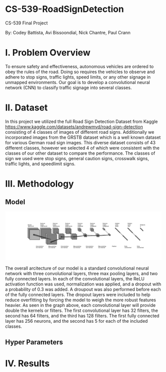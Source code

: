 # CS-539-RoadSignDetection
CS-539 Final Project

By: Codey Battista, Avi Bissoondial, Nick Chantre, Paul Crann

# I. Problem Overview
To ensure safety and effectiveness, autonomous vehicles are ordered to obey the rules of the road. Doing so requires the vehicles to observe and adhere to stop signs, traffic lights, speed limits, or any other signage in unmapped environments. Our goal is to develop a convolutional neural network (CNN) to classify traffic signage into several classes.

# II. Dataset

In this project we utilized the full Road Sign Detection Dataset from Kaggle https://www.kaggle.com/datasets/andrewmvd/road-sign-detection consisting of 4 classes of images of different road signs. Additionally we incorporated images from the GRSTB dataset which is a well known dataset for various German road sign images. This diverse dataset consists of 43 different classes, however we selected 4 of which were consistent with the classes of our other dataset to compare the performance. The classes of sign we used were stop signs, general caution signs, crosswalk signs, traffic lights, and speedlimit signs. 


# III. Methodology

## Model
![Model Diagram](assets/Diagram2.png)

The overall arcitecture of our model is a standard convolutional neural network with three convolutional layers, three max pooling layers, and two fully connected layers. In each of the convolutional layers, the ReLU activation function was used, normalization was applied, and a dropout with a probability of 0.3 was added. A droupout was also performed before each of the fully connected layers. The dropout layers were included to help reduce overfitting by forcing the model to weigh the more robust features heavier. As seen in the graph above, each convolutional layer will provide double the kernels or filters. The first convolutional layer has 32 filters, the second has 64 filters, and the third has 128 filters. The first fully connected layer has 256 neurons, and the second has 5 for each of the included classes. 

## Hyper Parameters

# IV. Results
